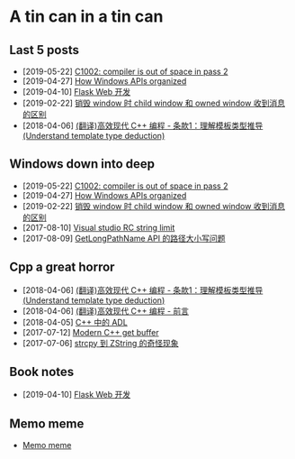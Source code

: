 # A tin can in a tin can

## Last 5 posts

- [2019-05-22] [C1002: compiler is out of space in pass 2](docs/win/2019-05-22-c1002-compiler-is-out-of-heap-space-in-pass-2.md)
- [2019-04-27] [How Windows APIs organized](docs/win/2019-04-27-how-windows-apis-organized.md)
- [2019-04-10] [Flask Web 开发](docs/book-notes/2019-04-10-flask-web-book-note.md)
- [2019-02-22] [销毁 window 时 child window 和 owned window 收到消息的区别](docs/win/2019-02-22-owned-child-window-in-destroying.md)
- [2018-04-06] [(翻译)高效现代 C++ 编程 - 条款1：理解模板类型推导 (Understand template type deduction)](docs/cpp/2018-04-06-effective-modern-cpp-item-1.md)

## Windows down into deep

- [2019-05-22] [C1002: compiler is out of space in pass 2](docs/win/2019-05-22-c1002-compiler-is-out-of-heap-space-in-pass-2.md)
- [2019-04-27] [How Windows APIs organized](docs/win/2019-04-27-how-windows-apis-organized.md)
- [2019-02-22] [销毁 window 时 child window 和 owned window 收到消息的区别](docs/win/2019-02-22-owned-child-window-in-destroying.md)
- [2017-08-10] [Visual studio RC string limit](docs/win/2017-08-10-vs-rc-string-limit.md)
- [2017-08-09] [GetLongPathName API 的路径大小写问题](docs/win/2017-08-09-getlongname-api-case-insensitive.md)

## Cpp a great horror

- [2018-04-06] [(翻译)高效现代 C++ 编程 - 条款1：理解模板类型推导 (Understand template type deduction)](docs/cpp/2018-04-06-effective-modern-cpp-item-1.md)
- [2018-04-06] [(翻译)高效现代 C++ 编程 - 前言](docs/cpp/2018-04-06-effective-modern-cpp-prefix.md)
- [2018-04-05] [C++ 中的 ADL](docs/cpp/2018-04-05-adl-in-cpp.md)
- [2017-07-12] [Modern C++ get buffer](docs/cpp/2017-07-12-modern-cpp-get-buffer.md)
- [2017-07-06] [strcpy 到 ZString 的奇怪现象](docs/cpp/2017-07-06-shallow-strcpy-copy.md)

## Book notes

- [2019-04-10] [Flask Web 开发](docs/book-notes/2019-04-10-flask-web-book-note.md)

## Memo meme

- [Memo meme](docs/memo-meme.md)

